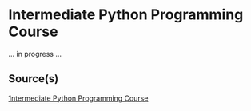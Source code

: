 # Intermediate Python Programming Course

... in progress ...

## Source(s)

[1ntermediate Python Programming Course](https://www.youtube.com/watch?v=HGOBQPFzWKo)
